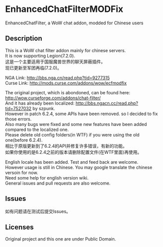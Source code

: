 # EnhancedChatFilterMODFix
EnhancedChatFilter, a WoW chat addon, modded for Chinese users

Description
-----------

This is a WoW chat filter addon mainly for chinese servers.  
It is now supporting Legion(7.2.0).  
这是一个主要适用于国服魔兽世界的聊天屏蔽插件。  
现已更新至军团再临(7.2.0)。  

NGA Link: <http://bbs.nga.cn/read.php?tid=9277315>  
Curse Link: <http://mods.curse.com/addons/wow/ecfmodfix>

The original project, which is abondoned, can be found here: <http://wow.curseforge.com/addons/chat-filter/>  
And it has already been localized: <http://bbs.ngacn.cc/read.php?tid=7527032> by szpunk.  
However in patch 6.2.4, some APIs have been removed. so I decided to fix those errors.  
Also many bugs were fixed and some new features have been added compared to the localized one.  
Please delete old config folders(in WTF) if you were using the old one(before 6.2.4).  
相比于原版更新到了6.2.4的API并修复许多错误，有新的功能。  
如果你使用的是6.2.4之前的版本请删除配置文件(在WTF里面)再使用。  

English locale has been added. Test and feed back are welcome.  
However usage is still in Chinese. You may google translate the chinese versoin for now.  
Need some help for english version wiki.  
General issues and pull requests are also welcome.  

Issues
------

如有问题请在测试后提交Issues。

Licenses
--------

Original project and this one are under Public Domain.

